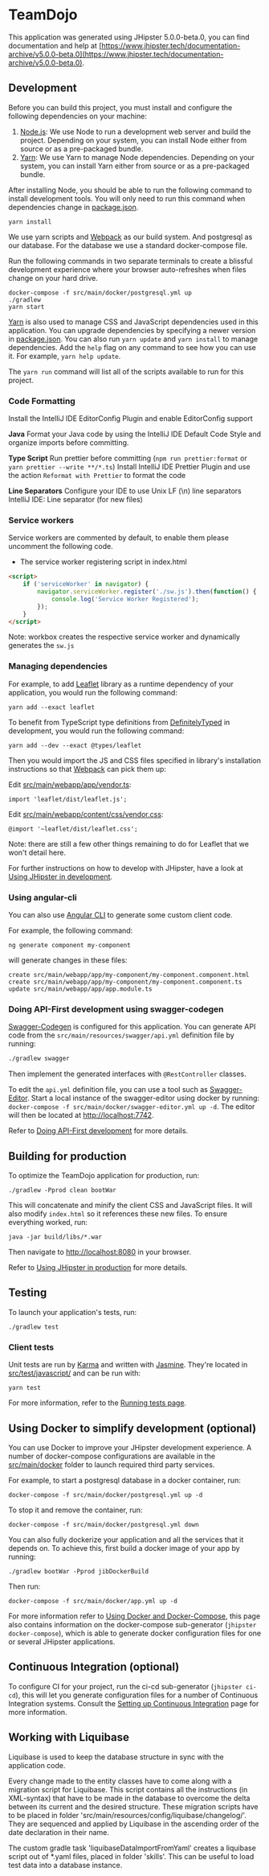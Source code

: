 # TeamDojo

This application was generated using JHipster 5.0.0-beta.0, you can find documentation and help at [https://www.jhipster.tech/documentation-archive/v5.0.0-beta.0](https://www.jhipster.tech/documentation-archive/v5.0.0-beta.0).

## Development

Before you can build this project, you must install and configure the following dependencies on your machine:

1. [Node.js][]: We use Node to run a development web server and build the project.
   Depending on your system, you can install Node either from source or as a pre-packaged bundle.
2. [Yarn][]: We use Yarn to manage Node dependencies.
   Depending on your system, you can install Yarn either from source or as a pre-packaged bundle.

After installing Node, you should be able to run the following command to install development tools.
You will only need to run this command when dependencies change in [package.json](package.json).

    yarn install

We use yarn scripts and [Webpack][] as our build system.
And postgresql as our database. For the database we use a standard docker-compose file.

Run the following commands in two separate terminals to create a blissful development experience where your browser
auto-refreshes when files change on your hard drive.

    docker-compose -f src/main/docker/postgresql.yml up
    ./gradlew
    yarn start

[Yarn][] is also used to manage CSS and JavaScript dependencies used in this application. You can upgrade dependencies
by specifying a newer version in [package.json](package.json). You can also run `yarn update` and `yarn install` to
manage dependencies. Add the `help` flag on any command to see how you can use it. For example, `yarn help update`.

The `yarn run` command will list all of the scripts available to run for this project.

### Code Formatting

Install the IntelliJ IDE EditorConfig Plugin and enable EditorConfig support

**Java**
Format your Java code by using the IntelliJ IDE Default Code Style and organize imports before committing.

**Type Script**
Run prettier before committing (`npm run prettier:format` or `yarn prettier --write **/*.ts`)
Install IntelliJ IDE Prettier Plugin and use the action `Reformat with Prettier` to format the code

**Line Separators**
Configure your IDE to use Unix LF (\n) line separators
IntelliJ IDE: Line separator (for new files)

### Service workers

Service workers are commented by default, to enable them please uncomment the following code.

-   The service worker registering script in index.html

```html
<script>
    if ('serviceWorker' in navigator) {
        navigator.serviceWorker.register('./sw.js').then(function() {
            console.log('Service Worker Registered');
        });
    }
</script>
```

Note: workbox creates the respective service worker and dynamically generates the `sw.js`

### Managing dependencies

For example, to add [Leaflet][] library as a runtime dependency of your application, you would run the following command:

    yarn add --exact leaflet

To benefit from TypeScript type definitions from [DefinitelyTyped][] in development, you would run the following command:

    yarn add --dev --exact @types/leaflet

Then you would import the JS and CSS files specified in library's installation instructions so that [Webpack][] can pick them up:

Edit [src/main/webapp/app/vendor.ts](src/main/webapp/app/vendor.ts):

```
import 'leaflet/dist/leaflet.js';
```

Edit [src/main/webapp/content/css/vendor.css](src/main/webapp/content/css/vendor.css):

```
@import '~leaflet/dist/leaflet.css';
```

Note: there are still a few other things remaining to do for Leaflet that we won't detail here.

For further instructions on how to develop with JHipster, have a look at [Using JHipster in development][].

### Using angular-cli

You can also use [Angular CLI][] to generate some custom client code.

For example, the following command:

    ng generate component my-component

will generate changes in these files:

    create src/main/webapp/app/my-component/my-component.component.html
    create src/main/webapp/app/my-component/my-component.component.ts
    update src/main/webapp/app/app.module.ts

### Doing API-First development using swagger-codegen

[Swagger-Codegen]() is configured for this application. You can generate API code from the `src/main/resources/swagger/api.yml`
definition file by running:

```bash
./gradlew swagger
```

Then implement the generated interfaces with `@RestController` classes.

To edit the `api.yml` definition file, you can use a tool such as [Swagger-Editor](). Start a local instance of the
swagger-editor using docker by running: `docker-compose -f src/main/docker/swagger-editor.yml up -d`. The editor will
then be located at [http://localhost:7742](http://localhost:7742).

Refer to [Doing API-First development][] for more details.

## Building for production

To optimize the TeamDojo application for production, run:

    ./gradlew -Pprod clean bootWar

This will concatenate and minify the client CSS and JavaScript files. It will also modify `index.html` so it references
these new files.
To ensure everything worked, run:

    java -jar build/libs/*.war

Then navigate to [http://localhost:8080](http://localhost:8080) in your browser.

Refer to [Using JHipster in production][] for more details.

## Testing

To launch your application's tests, run:

    ./gradlew test

### Client tests

Unit tests are run by [Karma][] and written with [Jasmine][]. They're located in [src/test/javascript/](src/test/javascript/)
and can be run with:

    yarn test

For more information, refer to the [Running tests page][].

## Using Docker to simplify development (optional)

You can use Docker to improve your JHipster development experience. A number of docker-compose configurations are
available in the [src/main/docker](src/main/docker) folder to launch required third party services.

For example, to start a postgresql database in a docker container, run:

    docker-compose -f src/main/docker/postgresql.yml up -d

To stop it and remove the container, run:

    docker-compose -f src/main/docker/postgresql.yml down

You can also fully dockerize your application and all the services that it depends on.
To achieve this, first build a docker image of your app by running:

    ./gradlew bootWar -Pprod jibDockerBuild

Then run:

    docker-compose -f src/main/docker/app.yml up -d

For more information refer to [Using Docker and Docker-Compose][], this page also contains information on the
docker-compose sub-generator (`jhipster docker-compose`), which is able to generate docker configuration files for one
or several JHipster applications.

## Continuous Integration (optional)

To configure CI for your project, run the ci-cd sub-generator (`jhipster ci-cd`), this will let you generate
configuration files for a number of Continuous Integration systems. Consult the [Setting up Continuous Integration][]
page for more information.

## Working with Liquibase

Liquibase is used to keep the database structure in sync with the application code.

Every change made to the entity classes have to come along with a migration script for Liquibase.
This script contains all the instructions (in XML-syntax) that have to be made in the database to overcome the delta
between its current and the desired structure.
These migration scripts have to be placed in folder 'src/main/resources/config/liquibase/changelog/'. They are sequenced
and applied by Liquibase in the ascending order of the date declaration in their name.

The custom gradle task 'liquibaseDataImportFromYaml' creates a liquibase script out of \*.yaml files, placed in folder 'skills'.
This can be useful to load test data into a database instance.

[jhipster homepage and latest documentation]: https://www.jhipster.tech
[jhipster 5.0.0-beta.0 archive]: https://www.jhipster.tech/documentation-archive/v5.0.0-beta.0
[using jhipster in development]: https://www.jhipster.tech/documentation-archive/v5.0.0-beta.0/development/
[using docker and docker-compose]: https://www.jhipster.tech/documentation-archive/v5.0.0-beta.0/docker-compose
[using jhipster in production]: https://www.jhipster.tech/documentation-archive/v5.0.0-beta.0/production/
[running tests page]: https://www.jhipster.tech/documentation-archive/v5.0.0-beta.0/running-tests/
[setting up continuous integration]: https://www.jhipster.tech/documentation-archive/v5.0.0-beta.0/setting-up-ci/
[node.js]: https://nodejs.org/
[yarn]: https://yarnpkg.org/
[webpack]: https://webpack.github.io/
[angular cli]: https://cli.angular.io/
[browsersync]: http://www.browsersync.io/
[karma]: http://karma-runner.github.io/
[jasmine]: http://jasmine.github.io/2.0/introduction.html
[protractor]: https://angular.github.io/protractor/
[leaflet]: http://leafletjs.com/
[definitelytyped]: http://definitelytyped.org/
[swagger-codegen]: https://github.com/swagger-api/swagger-codegen
[swagger-editor]: http://editor.swagger.io
[doing api-first development]: https://www.jhipster.tech/documentation-archive/v5.0.0-beta.0/doing-api-first-development/
